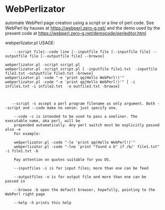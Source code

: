 # WebPerlizator
automate WebPerl page creation using a script or a line of perl code.
See WebPerl by hauxex at https://webperl.zero-g.net/
and the demo used by the present code at https://webperl.zero-g.net/democode/perleditor.html

webperlizator.pl USAGE:

        --script file|--code line [--inputfile file [--inputfile file] --outputfile file [--outputfile file] --browse]

    webperlizator.pl -script script.pl
    webperlizator.pl -script script.pl [ -inputfile file1.txt  -inputfile file2.txt -outputfile file3.txt -browse]
    webperlizator.pl -code "-e 'print qq(Hello WebPerl!)'"
    webperlizator.pl -code "-e 'print qq(Hello WebPerl!)'" [ -i infile1.txt -i infile2.txt  -o outfile3.txt -browse]



       --script -s accept a perl program filename as only argument. Both --script and --code make no sense: just specify one.

        --code -c is intended to be used to pass a oneliner. The executable name, aka perl, will be
        prepended automatically. Any perl switch must be explicitly passed also -e
        For example:

        webperlizator.pl -code "-le 'print qq(Hello WebPerl!)'"
        webperlizator.pl -code "-lne 'print "found a b" if /b/' file1.txt" -i file1.txt -b

        Pay attention on quotes suitable for you OS.

        --inputfiles -i is for input files; more than one can be feed

        --outputfiles -o is for output file and more than one can be passed in

        --browse -b open the default browser, hopefully, pointing to the WebPerl right page

        --help -h prints this help


